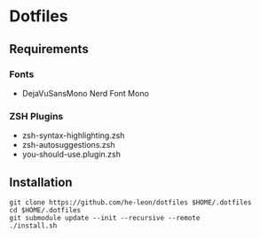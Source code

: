 # Dotfiles

## Requirements

### Fonts
- DejaVuSansMono Nerd Font Mono

### ZSH Plugins
- zsh-syntax-highlighting.zsh
- zsh-autosuggestions.zsh
- you-should-use.plugin.zsh

## Installation
    git clone https://github.com/he-leon/dotfiles $HOME/.dotfiles 
    cd $HOME/.dotfiles
    git submodule update --init --recursive --remote
    ./install.sh

